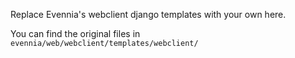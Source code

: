 Replace Evennia's webclient django templates with your own here.

You can find the original files in `evennia/web/webclient/templates/webclient/`
